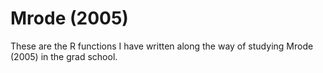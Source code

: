 # Mrode (2005)

These are the R functions I have written along the way of studying Mrode (2005) in the grad school.
